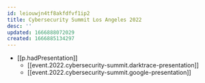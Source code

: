 ```yaml
---
id: leiouwjn4tf8akfdfvf1ip2
title: Cybersecurity Summit Los Angeles 2022
desc: ''
updated: 1666888072029
created: 1666885134297
---
```


- [[p.hadPresentation]]
  - [[event.2022.cybersecurity-summit.darktrace-presentation]]
  - [[event.2022.cybersecurity-summit.google-presentation]]